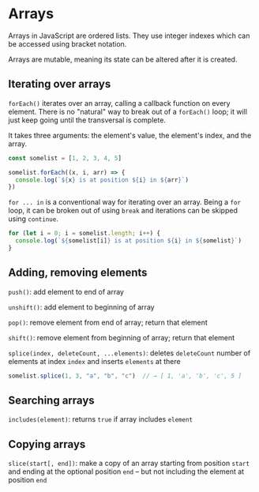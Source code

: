 Arrays
======

Arrays in JavaScript are ordered lists. They use integer indexes which can be accessed using bracket notation.

Arrays are mutable, meaning its state can be altered after it is created.

Iterating over arrays
---------------------

`forEach()` iterates over an array, calling a callback function on every element. There is no "natural" way to break out of a `forEach()` loop; it will just keep going until the transversal is complete.

It takes three arguments: the element's value, the element's index, and the array.

```javascript
const somelist = [1, 2, 3, 4, 5]

somelist.forEach((x, i, arr) => {
  console.log(`${x} is at position ${i} in ${arr}`)
})
```

`for ... in` is a conventional way for iterating over an array. Being a `for` loop, it can be broken out of using `break` and iterations can be skipped using `continue`.

```javascript
for (let i = 0; i = somelist.length; i++) {
  console.log(`${somelist[i]} is at position ${i} in ${somelist}`)
}
```

Adding, removing elements
-------------------------

`push()`: add element to end of array

`unshift()`: add element to beginning of array

`pop()`: remove element from end of array; return that element

`shift()`: remove element from beginning of array; return that element

`splice(index, deleteCount, ...elements)`: deletes `deleteCount` number of elements at index `index` and inserts `elements` at there

```javascript
somelist.splice(1, 3, "a", "b", "c")  // → [ 1, 'a', 'b', 'c', 5 ]
```

Searching arrays
----------------

`includes(element)`: returns `true` if array includes `element`

Copying arrays
--------------

`slice(start[, end])`: make a copy of an array starting from position `start` and ending at the optional position `end` – but not including the element at position `end`
